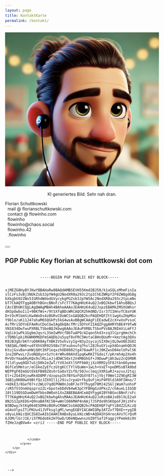 ```yaml
---
layout: page
title: KontaktKarte
permalink: /kontakt/
---
```



<div class="contactcard">
    <div uk-grid>
            <div class="uk-width-1-4@s uk-flex uk-flex-middle">
                <div class="contactcard-image-container" align="center">
                    <img class="contactcard-image" src="/assets/images/pixar-me.jpg">
                    <p>KI generiertes Bild. Sehr nah dran.</p>
                </div>
            </div>
            <div class="uk-width-expand@s">
            <div class="contactcard-listing">
            <span class="contactcard-title">Florian Schuttkowski</span><br />
                <span uk-icon="mail"></span>&nbsp;&nbsp;mail @ florianschuttkowski.com<br />
                <span uk-icon="mail"></span>&nbsp;&nbsp;contact @ flowinho.com<br />
                <span uk-icon="github-alt"></span>&nbsp;&nbsp;flowinho<br />
                <span uk-icon="mastodon"></span>&nbsp;&nbsp;flowinho@chaos.social<br />
                <span uk-icon="signal"></span>&nbsp;&nbsp;flowinho.42<br />
                <span uk-icon="discord"></span>&nbsp;&nbsp;.flowinho<br />
                <br />
                <span></span>
                </div>
            </div>
        </div>
</div>

<!-- 
Schön, dass du mit mir Kontakt aufnehmen möchtest. Um das Teilen meiner _öffentlichen_ Kontaktinformationen zu vereinfachen, habe ich diese Seite erstellt.

## Email

|Adresse|PGP|SPF|DKIM|DMARC|
|:--|:-:|:-:|:-:|:-:|
|mail @ florianschuttkowski.com|☑️|☑️|☑️|☑️|
|contact@flowinho.com|☑️|

PGP-Verschlüsselung bietet starke Sicherheit für den E-Mail-Verkehr, indem sie Nachrichten vor unbefugtem Zugriff schützt und ihre Integrität gewährleistet. Durch die Verwendung von Public Keys können Nachrichten sicher verschlüsselt und nur vom beabsichtigten Empfänger entschlüsselt werden. Meine Public Keys verwenden den ECC25519-Algorithmus, der für seine hohe Sicherheit und Effizienz bekannt ist. Dadurch wird eine robuste Verschlüsselung gewährleistet, die sowohl gegen aktuelle als auch gegen zukünftige Angriffe resistent ist.

## Social / Social Coding

<!-- This is an anchor toggling the modal -->
<!-- <a href="#modal-close-default" uk-toggle>Open</a> -->

<!-- This is the modal with the default close button -->
<div id="modal-close-default" uk-modal>
    <div class="uk-modal-dialog uk-modal-body">
        <button class="uk-modal-close-default" type="button" uk-close></button>
        <h2 class="uk-modal-title">PGP Public Key florian at schuttkowski dot com</h2>
        <p>
            <pre>
                <code>
                -----BEGIN PGP PUBLIC KEY BLOCK-----

xjMEZG8HyBYJKwYBBAHaRw8BAQdAMBSEVH55Kmd2BJ50/k1aSQLsMhmFinIa
slCzFs3vBj3NUkZsb3JpYW4gU2NodXR0a293c2tpIChEZWRpY2F0ZWQgdG8g
bXkgbG92ZWx5IGRhdWdodGVycykgPGZsb3JpYW5Ac2NodXR0a293c2tpLmNv
bT7CkAQTFggAOBYhBGncBNnF/sFcT77KAgHHzK4uQ2JxBQJkbwfIAhsBBQsJ
CAcCBhUKCQgLAgQWAgMBAh4BAheAAAoJEAHHzK4uQ2JxpzEBAMk2MSXGWhsr
dH3pOwboIi1+98KfWs+/9tSXfqBDcWRCAQCR2hHdND/Isr37IIHnvTC8aYUK
D+tOcMlbmSiKw4WxDs4zBGRvCDoWCSsGAQQB2kcPAQEHQFZtt1wgXuZHpMGv
Y9blo/uK11J47ahaM6SQGkPs5kG4wsAvBBgWCAAgFiEEadwE2cX+wVxPvsoC
AcfMri5DYnEFAmRvCDoCGwIAgQkQAcfMri5DYnF2IAQZFggAHRYhBE4Y9fwN
VN1834DwfwuPXRBLTSboBQJkbwg6AAoJEAuPXRBLTSboPVsBAJNImViLmFYJ
VqSik1wPk1GgbmJqsrL3SmIwMVcfBbTuAP9/AIqen5hd3+zq3lCprgHmchCh
cTDNblpkiRGWH0M6DFmSAQDbJu5yqf8vFRC5WvtaCBHnQUuMr+kmztAg3QXv
R9JB3gD/bKYruO0K0AyfXBKIVSohvzyIg+N3y2sycajSIX9ejQLOwU0EZG8I
YAEQAL/NHE+udfXhVXR92S98x73Fxubnufq7hsl28JhuGYivpXdGnamhQOJ6
KtujGsvBa+aHWjQ0tIKP1eqxzhOD8802tg478awRf1cJ0KZwvD04elUFwlSK
1ns20PwvLrZvoNQ8yn+SzYc4rWRv08AVd1pqKwRKITGdoif/pKrmh4p2Xo4h
M+VDrYma6RyKQx9slRLLeJjdDWC50xt2V4M0GhGf+J9DwwPjAh3wz2cQSM8R
71ldlywq9QX7uSjD0k2eZwT/tVOJeXtl5PF9A0jjXzXRM2ySF8Jtbn66yeme
8GfCeSMmtur/eCGkeZyEfczGtgKCCTYlVQuWe+1wLh+VxET+peDMSsBTA9bd
WEPPgF0ImGGtEkEFB88Z8sOrSa8xYZsf0/50JvclmqjXXR1wRJ+azvxJ2tqj
El+i2G4IHjxwRk4D8MF/dzopspIkfBYGxFQGXY87lsjYbjf0Wel2Z9EgRI3W
36B1y0KNOwX9BtfQzJZX9Il1j29ivJrpaU+fkyQvFjmiP4P8ldJA9FIWno/7
+k0kE3/8Gef07+z2WLU7qdEPHW0nJoBFJe7FThygd78MJ42SGljWaH7unhsP
/zR5fStOnmUqspro2ZL+bpotebDdV84wK3pCYFBHgGzdPksZ/chAueL1IGSD
18t119DSGDamDwHfbbs0WOoh1XxZABEBAAHCeAQYFggAIBYhBGncBNnF/sFc
T77KAgHHzK4uQ2JxBQJkbwhgAhsMAAoJEAHHzK4uQ2JxRzoBAJx8blXLE2aX
8NJS12pXEDG+Q9naBATKC5B+wWnlD86MAP4nAAj7JSPdo9hSKOpoFJHjzhFv
W3BDwy/ktKq064E5DM4zBGRvCMAWCSsGAQQB2kcPAQEHQF7qFYiB4Z2LKczQ
oG4oVlpsITiPKUu41JVFksglgMl/wngEGBYIACAWIQRp3ATZxf7BXE++ygIB
x8yuLkNicQUCZG8IwAIbIAAKCRABx8yuLkNicWD+AQDA5hSHrecAVsTCrQsM
6JUM/lGrJ1E/i5TMGdo6k2H7GwD/U0eNQwwnszUZ0fSaf2FagpjYPemk6i9V
fZHeJzqBVw4=
=zriJ
-----END PGP PUBLIC KEY BLOCK-----

                </code>
            </pre>
        </p>
    </div>
</div> -->